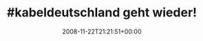 ---
retweeted: false
source: <a href="http://twitter.com" rel="nofollow">Twitter Web Client</a>
entities:
  hashtags:
  - text: kabeldeutschland
    indices:
    - '0'
    - '17'
  symbols: []
  user_mentions: []
  urls: []
display_text_range:
- '0'
- '30'
favorite_count: '0'
id_str: '1018582661'
truncated: false
retweet_count: '0'
id: '1018582661'
created_at: Sat Nov 22 21:21:51 +0000 2008
favorited: false
full_text: "#kabeldeutschland geht wieder!"
lang: de
tags:
- kabeldeutschland
- pesos:twitter
date: '2008-11-22T21:21:51+00:00'
src: https://twitter.com/bascht/status/1018582661
original_url: https://twitter.com/bascht/status/1018582661
type: twitter_tweet
text: "#kabeldeutschland geht wieder!"
title: "#kabeldeutschland geht wieder!"

---
